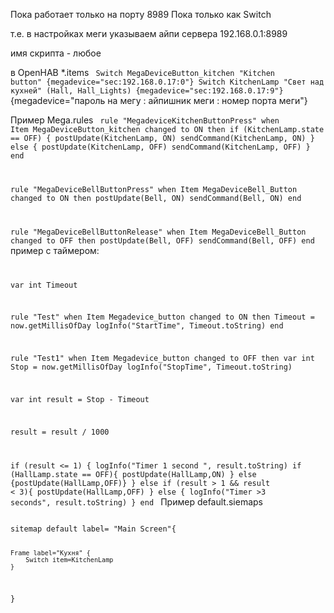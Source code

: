 Пока работает только на порту 8989
Пока только как Switch

т.е. в настройках меги указываем айпи сервера 192.168.0.1:8989

имя скрипта - любое

в OpenHAB *.items 
<code>
Switch MegaDeviceButton_kitchen 	"Kitchen button" {megadevice="sec:192.168.0.17:0"}
Switch KitchenLamp "Свет над кухней" (Hall, Hall_Lights) {megadevice="sec:192.168.0.17:9"}
</code>
{megadevice="пароль на мегу : айпишник меги : номер порта меги"}


Пример Mega.rules
<code>
rule "MegadeviceKitchenButtonPress"
when Item MegaDeviceButton_kitchen changed to ON
then if (KitchenLamp.state == OFF) {
	postUpdate(KitchenLamp, ON)
	sendCommand(KitchenLamp, ON)
} else {
	postUpdate(KitchenLamp, OFF)
	sendCommand(KitchenLamp, OFF)
}
end

rule "MegaDeviceBellButtonPress"
when Item MegaDeviceBell_Button changed to ON
then
	postUpdate(Bell, ON)
	sendCommand(Bell, ON)
end

rule "MegaDeviceBellButtonRelease"
when Item MegaDeviceBell_Button changed to OFF
then
	postUpdate(Bell, OFF)
	sendCommand(Bell, OFF)
end
</code>
пример с таймером:
<code>

var int Timeout

rule "Test"
when Item Megadevice_button changed to ON then
 Timeout = now.getMillisOfDay
 logInfo("StartTime", Timeout.toString)
end

rule "Test1"
when Item Megadevice_button changed to OFF then
var int Stop = now.getMillisOfDay
 logInfo("StopTime", Timeout.toString)
 
 var int result = Stop - Timeout
 
 result = result / 1000
 
 if (result <= 1) {
 	logInfo("Timer 1 second ", result.toString)
 	 if (HallLamp.state == OFF){ postUpdate(HallLamp,ON) } else {postUpdate(HallLamp,OFF)}
 	}
 	else if (result > 1 && result < 3){
 		postUpdate(HallLamp,OFF)
 	} else {
 		logInfo("Timer >3 seconds", result.toString)
 	}
end
</code>
Пример default.siemaps

<code>
sitemap default label= "Main Screen"{
	
	Frame label="Кухня" {
		Switch item=KitchenLamp
	}
}
</code>
